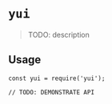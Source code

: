 # `yui`

> TODO: description

## Usage

```
const yui = require('yui');

// TODO: DEMONSTRATE API
```
